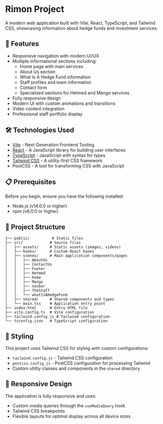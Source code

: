 # Rimon Project

A modern web application built with Vite, React, TypeScript, and Tailwind CSS, showcasing information about hedge funds and investment services.

## 🚀 Features

- Responsive navigation with modern UI/UX
- Multiple informational sections including:
  - Home page with main services
  - About Us section
  - What Is A Hedge Fund information
  - Staff profiles and team information
  - Contact form
  - Specialized sections for Hetmed and Mango services
- Fully responsive design
- Modern UI with custom animations and transitions
- Video content integration
- Professional staff portfolio display

## 🛠️ Technologies Used

- [Vite](https://vitejs.dev/) - Next Generation Frontend Tooling
- [React](https://reactjs.org/) - A JavaScript library for building user interfaces
- [TypeScript](https://www.typescriptlang.org/) - JavaScript with syntax for types
- [Tailwind CSS](https://tailwindcss.com/) - A utility-first CSS framework
- PostCSS - A tool for transforming CSS with JavaScript

## 📋 Prerequisites

Before you begin, ensure you have the following installed:

- Node.js (v14.0.0 or higher)
- npm (v6.0.0 or higher)


## 📁 Project Structure

```
├── public/          # Static files
├── src/            # Source files
│   ├── assets/     # Static assets (images, videos)
│   ├── hooks/      # Custom React hooks
│   ├── scenes/     # Main application components/pages
│   │   ├── AboutUs
│   │   ├── ContactUs
│   │   ├── Footer
│   │   ├── Hetmed
│   │   ├── home
│   │   ├── Mango
│   │   ├── navbar
│   │   ├── TheStaff
│   │   └── whatIsAHedgeFund
│   ├── shared/     # Shared components and types
│   └── main.tsx    # Application entry point
├── index.html      # Entry HTML file
├── vite.config.ts  # Vite configuration
├── tailwind.config.js # Tailwind configuration
└── tsconfig.json   # TypeScript configuration
```

## 🎨 Styling

This project uses Tailwind CSS for styling with custom configurations:

- `tailwind.config.js` - Tailwind CSS configuration
- `postcss.config.js` - PostCSS configuration for processing Tailwind
- Custom utility classes and components in the `shared` directory

## 📱 Responsive Design

The application is fully responsive and uses:

- Custom media queries through the `useMediaQuery` hook
- Tailwind CSS breakpoints
- Flexible layouts for optimal display across all device sizes
